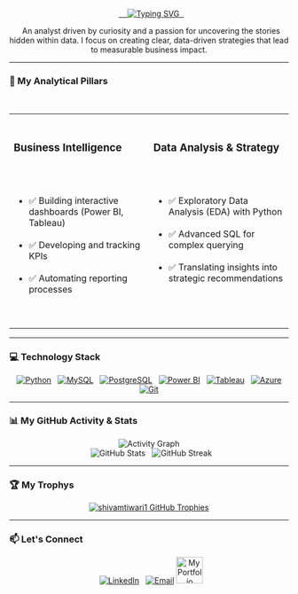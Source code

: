<p align="center">
  <a href="https://github.com/shivamtiwari1">
    <img src="https://readme-typing-svg.herokuapp.com?font=Fira+Code&size=24&pause=1000&color=006466&center=true&width=500&lines=Hi%2C+I'm+Shivam+Tiwari+%F0%9F%91%8B;Data+%26+Business+Analyst;Transforming+Data+into+Insight" alt="Typing SVG" />
  </a>
</p>

<p align="center">
  An analyst driven by curiosity and a passion for uncovering the stories hidden within data. I focus on creating clear, data-driven strategies that lead to measurable business impact.
</p>

---

### 🎯 My Analytical Pillars
<table>
  <tr>
    <td width="50%" valign="top">
      <h3>Business Intelligence</h3>
      <ul>
        <li>✅ Building interactive dashboards (Power BI, Tableau)</li>
        <li>✅ Developing and tracking KPIs</li>
        <li>✅ Automating reporting processes</li>
      </ul>
    </td>
    <td width="50%" valign="top">
      <h3>Data Analysis & Strategy</h3>
      <ul>
        <li>✅ Exploratory Data Analysis (EDA) with Python</li>
        <li>✅ Advanced SQL for complex querying</li>
        <li>✅ Translating insights into strategic recommendations</li>
      </ul>
    </td>
  </tr>
</table>

---

### 💻 Technology Stack

<p align="center">
  <a href="https://www.python.org/" target="_blank"><img src="https://img.icons8.com/color/48/000000/python.png" alt="Python" /></a>
  <a href="https://www.mysql.com/" target="_blank"><img src="https://img.icons8.com/color/48/000000/mysql-logo.png" alt="MySQL" /></a>
  <a href="https://www.postgresql.org/" target="_blank"><img src="https://img.icons8.com/color/48/000000/postgreesql.png" alt="PostgreSQL" /></a>
  <a href="https://powerbi.microsoft.com/" target="_blank"><img src="https://img.icons8.com/color/48/000000/power-bi.png" alt="Power BI" /></a>
  <a href="https://www.tableau.com/" target="_blank"><img src="https://img.icons8.com/color/48/000000/tableau-software.png" alt="Tableau" /></a>
  <a href="https://azure.microsoft.com/" target="_blank"><img src="https://img.icons8.com/color/48/000000/azure-1.png" alt="Azure" /></a>
  <a href="https://git-scm.com/" target="_blank"><img src="https://img.icons8.com/color/48/000000/git.png" alt="Git" /></a>
</p>

---

### 📊 My GitHub Activity & Stats

<p align="center">
  <img src="https://github-readme-activity-graph.vercel.app/graph?username=shivamtiwari1&theme=react&hide_border=true&area=true&line=006466" alt="Activity Graph" />
  <br/>
  <img src="https://github-readme-stats.vercel.app/api?username=shivamtiwari1&show_icons=true&theme=buefy&hide_border=true&count_private=true" alt="GitHub Stats" />
  <img src="https://github-readme-streak-stats.herokuapp.com/?user=shivamtiwari1&theme=buefy&hide_border=true" alt="GitHub Streak" />
</p>

---


### 🏆 My Trophys
<p align="center">
  <a href="https://github.com/ryo-ma/github-profile-trophy">
    <img src="https://github-profile-trophy.vercel.app/?username=shivamtiwari1&theme=buefy&column=7&margin-w=15&margin-h=15" alt="shivamtiwari1 GitHub Trophies" />
  </a>
</p>

---

### 📫 Let's Connect

<p align="center">
  <a href="https://www.linkedin.com/in/shivam-tiwari-4239a621b/" target="_blank"><img src="https://img.icons8.com/fluent/48/000000/linkedin.png" alt="LinkedIn"/></a>
  <a href="mailto:shivam230131@gmail.com"><img src="https://img.icons8.com/fluent/48/000000/mailing.png" alt="Email"/></a>
 <a href="https://shivamtiwari1.github.io/Portfolio/" target="_blank">
  <img src="your-icon-file.png" alt="My Portfolio Icon" width="48"/>
</a>
</p>



